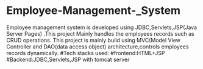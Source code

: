 # Employee-Management-_System
 Employee management  system is developed using JDBC,Servlets,JSP(Java  Server Pages) .This project Mainly handles the employees  records such as  CRUD operations.
 This project is mainly build using  MVC(Model View Controller and DAO(data access object) architecture,controls employees records dynamically.
 #Tech stacks used:
 #frontend:HTML+JSP
 #Backend:JDBC,Servlets,JSP with tomcat server












 
 
 
 
 

